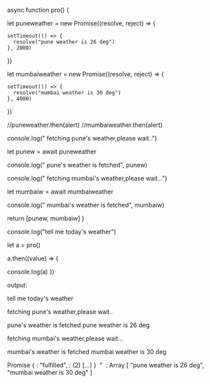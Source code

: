 async function pro() {

  let puneweather = new Promise((resolve, reject) => {

    setTimeout(() => {
      resolve("pune weather is 26 deg")
    }, 2000)
  })

  let mumbaiweather = new Promise((resolve, reject) => {

    setTimeout(() => {
      resolve("mumbai weather is 30 deg")
    }, 4000)
  })

  //puneweather.then(alert)
  //mumbaiweather.then(alert)
  
  console.log(" fetching pune's weather,please wait..")
  
  let punew = await puneweather
  
  console.log(" pune's weather is fetched", punew)
  
  console.log(" fetching mumbai's weather,please wait...")
  
  let mumbaiw = await mumbaiweather
  
  console.log(" mumbai's weather is fetched", mumbaiw)
  
  return [punew, mumbaiw]
}

console.log("tell me today's weather")

let a = pro()

a.then((value) => {

  console.log(a)
})


output:


tell me today's weather 

 fetching pune's weather,please wait.. 

 pune's weather is fetched pune weather is 26 deg 
 
 fetching mumbai's weather,please wait... 
 
 mumbai's weather is fetched mumbai weather is 30 deg 
 
Promise { <state>: "fulfilled", <value>: (2) […] }
​
"
​
<value>: Array [ "pune weather is 26 deg", "mumbai weather is 30 deg" ]
​


​

